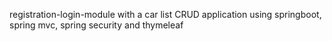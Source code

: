 
registration-login-module with a car list CRUD application using springboot, spring mvc, spring security and thymeleaf


